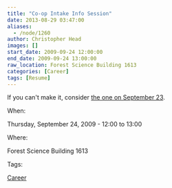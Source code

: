 ```yaml
---
title: "Co-op Intake Info Session"
date: 2013-08-29 03:47:00
aliases:
  - /node/1260
author: Christopher Head
images: []
start_date: 2009-09-24 12:00:00
end_date: 2009-09-24 13:00:00
raw_location: Forest Science Building 1613
categories: [Career]
tags: [Resume]
---
```


If you can't make it, consider [the one on September 23](/node/1259).

When:

Thursday, September 24, 2009 - 12:00 to 13:00

Where:

Forest Science Building 1613

Tags:

[Career](/career)
